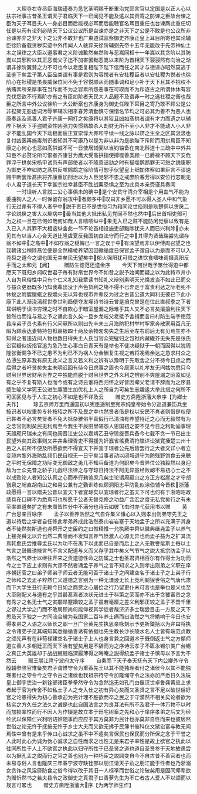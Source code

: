 <!-- { "loadSidebar": true } -->
　　大理寺右寺丞臣海瑞谨奏为恳乞圣明赐干断重治党耶言官以定国是以正人心以扶宗社事古昔圣王谓天子君临天下一已闻见不能及逺以其责寄之防谏之臣故台谏之臣为天子耳目夫人一身必目而后能视必耳而后能聴官名耳目重任也台谏膺此重任切任是以苟有论列必随天下公议公议所是台谏亦是之非天下之公是不敢是也公议所非台谏亦非之非天下之公非不敢非也广束道试监察御史齐康正皇上耳目所寄也其论辅臣徐阶备载贪秽实迹中外传闻人人骇异夫徐阶辅弼先帝十五年无能改于先帝神仙土木之误律之大臣以道事君之义阶诚歉然矣然阶与恶嵩同相十一年嵩以其贪阶以其防嵩以其邪阶以其正恶嵩父子迄不加害罢黜恶嵩以来阶为首相天下骎骎然有向治之渐谓非徐阶翼賛之力不可也今以老臣复相陛下陛下信而任之其才与徳谅亦昭然莫逃于圣鉴下矣孟子第人臣品类谓有事是君则为容悦者有安社稷臣者以安社稷为悦者也徐阶心在社稷是虽畏威保位间不免于容悦顺从而随事调和足小补于天下且其不招权不纳贿素所亲厚事在当斥而不为之容素所怨恶事在可取而不为斥逐古之所谓休休有容克伐怨欲不行焉阶亦有之有臣如阶者天民大人品题不及谓非一时之选社稷之衞也哉臣之所言中外公议徐阶一大公断案也齐康身为御史任陛下耳目之寄乃敢不顾公是公非揑架无影虚词污辱宰辅次相李春芳清勤慎守保惜名节均之可必其为善不为恶人也康奏连及焉善人君子齐康一网打之矣康将以其狡且凶如髙拱者谓有才力而遗之以辅陛下祸天下乎盗贼资性凶强刀矢惯熟故杀人刦财无所不至小人非才不能动人小人非才不能乱国今天下动极而疲正宜崇惇大养和平续一线之脉以跻之生全之区其汲汲也复付凶医再施毒剂识者知其不可康乃以是为非以非为是欲陛下斥阶而用拱焉臣不知康之心何心也恶如髙拱诚不可一日使居辅弼以当钧轴备在南北科道十三疏中中外共知臣不必赘论所可恨者齐康甘为鹰犬受髙拱指使搏噬善类顾一已爵禄不顾天下安危罪浮于拱矣宋杨甲试邑有声部使者以不降意诬劾之时有猫噬鹦鹉罪无可恕之説康职为御史不咋如防之髙拱反噬鹦鹉之徐阶情可恕乎伏望皇上细加体察如果臣言不谬速赐干断罢斥髙拱将齐康重加刑治以为人臣党邪不忠之戒庶阶春芳得以安位行志朝无小人君子道长天下幸甚宗社幸甚臣不胜战栗恐惧之至为此具本亲赍谨具奏闻
　　一时误听人言説二公心事俱未的确中是个安贫守清介宰相是个用血气不能为委曲狥人之人一时保留存翁攻中者颇多中叹曰非乡愿不可以得人圣人中和气象行无过差有不得人者乎中説于责已不是世俗习为和同论世俗则是耿楚侗以贪戾二字论説戾之害大以戾病中最当其他大抵出私见党同不然也然中后出首相吏部可为之权一旦在已何如哉何如哉人言啧啧纵中果无入已之赃不能防闲觉察以致有是入已入人其罪不大相逺纵舍此一节不论首相设施吏部黜陟犹夫人而已兴利除亦未见其有以当人心合天道比隆虞夏反我国初良法守而行之中其得为贤哉瑞尝先谓存翁不如中之髙中不如存翁之穏悔已一言之误于中有深望焉非以伊傅周召望之也我朝诸公稍陟髙位便是全然模棱养望因因循循度日保官孟子谓自以为是而不可以入尧舜之道今之谓也国无幸矣民无望矣中郁火强阳犹可借之进饮食嗜味调摄真阳反手而之太和元【阙】
　　赠防生徳范还遗金序
　　今天下何世哉予筮仕得逰中都厯天下既归乡闾叹世君子毎有财帛世界今不如昔之説予始闻而疑之以为此特市井小人自为风俗性中只有个仁义礼知我辈读书知礼义辩别素明天光焕发当不如此已而交与益众更厯既多乃知我辈出没于声色货利之塲不得不已奔走于富贵利达之际老死不休蚁之附腥膻蛾之投爝火无以异也视市井辈反为过之古昔公道大同利无彼已下此小康下此人渐浇漓叔世季世利趋便夺发塜诗书诗云曾是掊克曾是在位此直叔季之下者耳讲明于读书穷理之时不自欺心于暗室屋漏之际难乎其人又不必言矣攘攘利往天下皆然也而谁与易之予之诵此言久矣一旦乡龙岐父老抵予舍揖而言曰村防生端字徳范县庠弟子员也素有行义问厥所以则曰先辛未三月海防犯村举村挈家奔散家用百凡无暇为顾余达妻特持包袱裹银四十两及余物匆匆失之生后至左右前后无有见焉生亦不知得之者逺近间人物也数日得失主人氏当官众完璧归之包袱内藏纎芥无失先是张氏讼官疑似扳指官追为急乃生心事白日青天有是举也不徒决疑狱于一朝而因得以脱周隆张衡鬬争不已之患不为利已不为祸人分金酬复生视之若将凂焉余达之恳求村众之怂慂生原非我有原无此义之言又若义利之辨有以豫明于先取舍之分不待今日虑之而后得之者吁贤矣失主未明迟回有待今日虑事之周也今居家以礼孝友无间姑勿悉只今财帛世界居财帛世界之中独能自脱于财帛世界之外义利之辨别不爽屋漏之昭监如见有之乎不复有斯人也而今或有之诗云谁将西归怀之好音因鄊父老请不辞而为之序县奬生喻义学宪王公进生廪膳生加优礼上人之所自为可矣生志趣逺大举此措之何所不可区区见与于人生之初心不如是也不详及云
　　赠史方斋陞浙藩大叅序【为郷士夫作】
　　琼去京师万里而遥国初以宪臣遥制至宪宗纯皇帝始令分巡道兼饬兵坐按识者以权重势专补按轺之所不及民之幸也然贤者借是权以安民不肖者则借是权便已甚者不必言矣贤者不免大抵杂雅俗半真假行已清浊有养望待迁之心而无毅然有为之念官则利矣民无利焉至今我生不辰田里嗟怨人思国初之安不见今日之利勑谕事理天顔咫尺瑞未之有闻也闽晋江史公以嘉靖乙丑守琼旋晋兵备今七载不贪一节已出士民望外矣其政事则又井井条理胥吏不得援为奸蠧省徭费清符牒详讼狱寛捶楚三州十邑之人前所不便及所愿欲而不得宜天下并宜于琼者公先后皆罢行之大者文详小者立变琼内黎外海防乱频仍民自视无一日宁矣当事者动以闭城退守为防残野饱食去来聴之平时无保障之功际变无御敌之勇几不知兵备道为何职矣今昔异位公独毅然以身迎敌为士众先昔之骄子儿戯尽法律之与守琼日持法不阿无异虽经败衂不易初心士之不以成败论人者知公认真之心而奉行勑谕庶几矣士论谓周殿山之方正方松崖之才守胡嵿泉之峭直胡南山之和易公兼有之勤训练似顾洞阳志平防乱似涂伯辅今晋秩浙藩政愿得一言以赠夫公昔以宜天下者宜琼矣以宜琼者行之虽天下可也何有于浙昭昭政绩具在口碑不为悉焉可也所愿于公者无替克修之功益广含宏之度无私党矣行之有未至率直道矣扩之有未周皆性分中不满分也诗云如彼飞虫时亦弋获用书以赠
　　黄广台思亲百咏序
　　孟子以善养浩然之气自许集义慊心以入则孝出则弟守先王之道以待后之学者自任修此孝弟养成此浩然泰山岩岩塞于天地孟子之所以充满于其身者不徒然矣斯道也尧舜开之史臣约之曰惟精惟一允执厥中舜以徽典继尧孟子以养气上接尧舜无以异也然二典隠而不发知言养气愤激人心源无异也而孟子益为之扩其流焉韩愈氏尝推尊孟氏以为功不在禹下以此而已自是而后上之人无斁誉髦斯士毎以士气言之鼓舞诱掖言气不言义配道与义而义存乎其中矣义气节气之説大抵宗防孟子以浩然之气养士以继往开来之责道徳性命之防属之士也圣君贤相百尔有作得士为功而今之士下应上求则有大谬不然者诵孟子养气之言不知求之入则孝出则弟之义职在庠序朝廷官之曰弟子师弟子师云者无能可否于诸士子之间建空名于诸士子之上弟子行之师和之去孟子粹然仁义道徳之言别为一种无谦逊无长上竞利鬬狠世俗之气唐代肃而下大学生丑行无赖今日如之商贾之心屠侩之行乃留更仆未可言也是举也是义也至大至刚配义与道有之乎其最髙焉者决状元进士于科第之荣而亦不出于贪饕富贵之念有秀才之名无士气之实颙昻蹇蹻较之孟子虽若毫厘之差义利邪正较之孟子不啻千里之谬过大学之门而不敢局顾尚何能仰视其学徒者哉济济多士瑞尝目击一方反之天下思及天下验之一方同流合辙为我国家二百年养士痛而曰浩然之气将絶响于今日也安得孝弟之人语之以师长之职一旦广台黄先生执思亲咏刻示予更祈櫽括以为弁曰将执之令诸弟子见其端知其悉循循善诱有依据也先生教长沙长陵水名人士皆有端范贞教之颂先声有在非苟禄建空名于诸士子上人也身言兼之回道术于既倒返士气之方頺师道立善人多朝廷正而天下治有望矣用是不辞而为之序诗云孝子不匮永锡尔类广台锡之真正大英雄却于战战兢兢临深履薄得之晦庵之説得统孟子诸士子慎毋以予言为不然云
　　赠王朋江陞宁波府太守序
　　自秦而下天子奉天抚有天下内公卿外守令殷辅参陪官惟备矣君子谓惟守令为重葢先王以其不能独理者付之诸侯今以其不能独理者付之守令今之守令古之诸侯也我祖宗待守令加隆绳守令之法亦加严悉日久法玩皇上御宇吏治一新铨部诸臣拳拳然守令为念然迄无如孔门由偃汉世卓鲁龚黄应上求者起于官为传舍不如私土子人之专入仕之初有异心矣而又圣贤之言不足以破世俗好官之论患得失为初心善承迎为完计理不胜欲而卒之民之于守漠然不相关矣论者欲为核实之方久任之法久之诚是也此自国法言之为良耳法有所不及君子一体万物不以时而加损率性而行不因人为作辍是故立本于田宅树畜之先和心于庠序孝弟之后文为经纶武以保障仁兴利明诘奸随事而应应于其方莫非为民计也亦莫非自性而来也彼居然世俗之论无忤于抚按无忤于乡士大夫而又欲无拂于民簿书催科仪文狱讼富与教无闻焉性中曾有是来乎传曰心诚求之虽不中不逺矣言保民也保民而分所保之念于干誉之人此时此心为诚为伪心诚求之自性而求之也性无是来君子率性是故上欲官之执此以往同所性于人上不欲官之执此以归守所性于已圣贤之道也道自圣贤参于天地故愚尝以为据孔孟之説而行之官之善也别为一种巧宦之説圎变自今不自古昔不善官者也而未易与俗人言也隆庆三年春宁波守缺铨部以朋江请天子俞之朋江能于性者也乃浙溺女贪诈之风淫靡防食之俗今得以改于其旧一人标凖而世俗之论破矣用是因同鄊辈欲为赠忻然书之若夫县令之政御史之真君子曰青萝先生为不亡者古人爱人不以颂而以规言可畧也
　　赠史方斋陞浙藩大序【为两学师生作】
